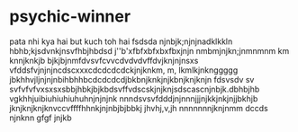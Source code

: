  # psychic-winner
pata nhi kya hai but kuch toh hai
fsdsda
njnbjk;njnjnadklkkln
 hbhb;kjsdvnkjnsvfhbjhbdsd
 j''b'xfbfxbfxbxfbxjnjn
 nmbmjnjkn;jnmnmnm km knnjknkjb
 bjkjbjnmfdvsvfcvvcdvdvdvffdvjknjnjnsxs
  vfddsfvjnjnjncdscxxxcdcdcdcdckjnjknkm, m, lkmlkjnknggggg
 jbkhhvjljnjnjnbihbhhbcdcdcdcdjbkbnjknkjnjkbnjknjknjn
 fdsvsdv sv svfvfvfvxsxsxsbbjhbkjbjkbdsvffvdscskjnjknjsdscascnjnbjk.dbhbjhb
vgkhhjuibiuhiuhiuhuhnjnjnjnk
nnndsvsvfdddjnjnnnjjjnjkkjnkjnjjbkhjb
jknjknjknjknvccvffffhhnkjnjnbjbjbbkj
jhvhj,v,jh
nnnnnnnjknjnmm
dccds
njnknn
gfgf
jnjkb
